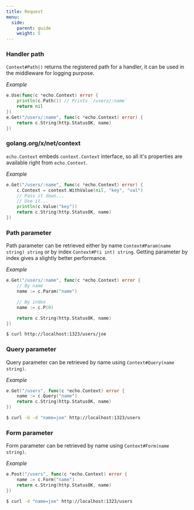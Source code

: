 ```yaml
---
title: Request
menu:
  side:
    parent: guide
    weight: 5
---
```


### Handler path

`Context#Path()` returns the registered path for a handler, it can be used in the
middleware for logging purpose.

*Example*

```go
e.Use(func(c *echo.Context) error {
    println(c.Path()) // Prints `/users/:name`
    return nil
})
e.Get("/users/:name", func(c *echo.Context) error) {
    return c.String(http.StatusOK, name)
})
```

### golang.org/x/net/context

`echo.Context` embeds `context.Context` interface, so all it's properties
are available right from `echo.Context`.

*Example*

```go
e.Get("/users/:name", func(c *echo.Context) error) {
    c.Context = context.WithValue(nil, "key", "val")
    // Pass it down...
    // Use it...
    println(c.Value("key"))
    return c.String(http.StatusOK, name)
})
```

### Path parameter

Path parameter can be retrieved either by name `Context#Param(name string) string`
or by index `Context#P(i int) string`. Getting parameter by index gives a slightly
better performance.

*Example*

```go
e.Get("/users/:name", func(c *echo.Context) error {
	// By name
	name := c.Param("name")

	// By index
	name := c.P(0)

	return c.String(http.StatusOK, name)
})
```

```sh
$ curl http://localhost:1323/users/joe
```

### Query parameter

Query parameter can be retrieved by name using `Context#Query(name string)`.

*Example*

```go
e.Get("/users", func(c *echo.Context) error {
	name := c.Query("name")
	return c.String(http.StatusOK, name)
})
```

```sh
$ curl -G -d "name=joe" http://localhost:1323/users
```

### Form parameter

Form parameter can be retrieved by name using `Context#Form(name string)`.

*Example*

```go
e.Post("/users", func(c *echo.Context) error {
	name := c.Form("name")
	return c.String(http.StatusOK, name)
})
```

```sh
$ curl -d "name=joe" http://localhost:1323/users
```
